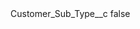 <?xml version="1.0" encoding="UTF-8"?>
<CustomMetadata xmlns="http://soap.sforce.com/2006/04/metadata">
    <label>Customer_Sub_Type__c</label>
    <protected>false</protected>
</CustomMetadata>
